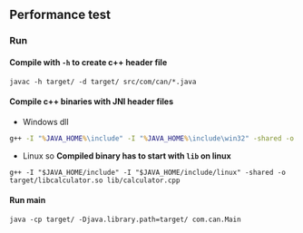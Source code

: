 ## Performance test

### Run
#### Compile with `-h` to create c++ header file
```shell
javac -h target/ -d target/ src/com/can/*.java
```

#### Compile c++ binaries with JNI header files
- Windows dll
```bat
g++ -I "%JAVA_HOME%\include" -I "%JAVA_HOME%\include\win32" -shared -o target/calculator.dll lib/calculator.cpp
```
- Linux so **Compiled binary has to start with `lib` on linux**
```shell
g++ -I "$JAVA_HOME/include" -I "$JAVA_HOME/include/linux" -shared -o target/libcalculator.so lib/calculator.cpp
```

#### Run main
```shell
java -cp target/ -Djava.library.path=target/ com.can.Main
```
